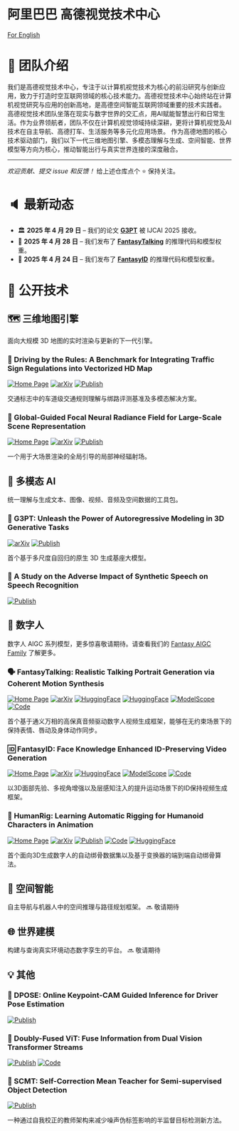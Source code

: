 # 阿里巴巴 高德视觉技术中心

[For English](README.md)

# 👋 团队介绍


我们是高德视觉技术中心，专注于以计算机视觉技术为核心的前沿研究与创新应用，致力于打造时空互联网领域的核心技术能力。高德视觉技术中心始终站在计算机视觉研究与应用的创新高地，是高德空间智能互联网领域重要的技术实践者。 高德视觉技术团队坐落在现实与数字世界的交汇点，用AI赋能智慧出行和日常生活。作为业界领航者，团队不仅在计算机视觉领域持续深耕，更将计算机视觉及AI技术在自主导航、高德打车、生活服务等多元化应用场景。 作为高德地图的核心技术驱动部门，我们以下一代三维地图引擎、多模态理解与生成、空间智能、世界模型等方向为核心，推动智能出行与真实世界连接的深度融合。

---

*欢迎贡献、提交 issue 和反馈！*
给上述仓库点个 ⭐ 保持关注。

# 🔈 最新动态

* 🏛 **2025 年 4 月 29 日** – 我们的论文 [**G3PT**](https://arxiv.org/abs/2409.06322) 被 IJCAI 2025 接收。
* 📢 **2025 年 4 月 28 日** – 我们发布了 [**FantasyTalking**](https://fantasy-amap.github.io/fantasy-talking/) 的推理代码和模型权重。
* 📢 **2025 年 4 月 24 日** – 我们发布了 [**FantasyID**](https://fantasy-amap.github.io/fantasy-id/) 的推理代码和模型权重。

# 🔧 公开技术

## 🗺️ 三维地图引擎

面向大规模 3D 地图的实时渲染与更新的下一代引擎。

### 📑 Driving by the Rules: A Benchmark for Integrating Traffic Sign Regulations into Vectorized HD Map

[![Home Page](https://img.shields.io/badge/🌐%20%20Project-MapDR-blue.svg)](https://miv-xjtu.github.io/MapDR/)
[![arXiv](https://img.shields.io/badge/Arxiv-2410.23780-b31b1b.svg?logo=arXiv)](https://arxiv.org/abs/2410.23780)
[![Publish](https://img.shields.io/badge/🏛%20%20Conference-CVPR%202025-green)](https://arxiv.org/abs/2410.23780)

交通标志中的车道级交通规则理解与绑路评测基准及多模态解决方案。

### 📑 Global-Guided Focal Neural Radiance Field for Large-Scale Scene Representation

[![Home Page](https://img.shields.io/badge/🌐%20%20Project-GF%20NeRF-blue.svg)](https://shaomq2187.github.io/GF-NeRF/)
[![arXiv](https://img.shields.io/badge/Arxiv-2403.12839-b31b1b.svg?logo=arXiv)](https://arxiv.org/abs/2403.12839)
[![Publish](https://img.shields.io/badge/🏛%20%20Conference-WACV%202025-green)](https://ieeexplore.ieee.org/abstract/document/10943871)

一个用于大场景渲染的全局引导的局部神经辐射场。

## 🌈 多模态 AI

统一理解与生成文本、图像、视频、音频及空间数据的工具包。

### 📑 G3PT: Unleash the Power of Autoregressive Modeling in 3D Generative Tasks

[![arXiv](https://img.shields.io/badge/Arxiv-2409.06322-b31b1b.svg?logo=arXiv)](https://arxiv.org/abs/2409.06322)
[![Publish](https://img.shields.io/badge/🏛%20%20Conference-IJCAI%202025-green)](https://arxiv.org/abs/2409.06322)

首个基于多尺度自回归的原生 3D 生成基座大模型。

### 📑 A Study on the Adverse Impact of Synthetic Speech on Speech Recognition

[![Publish](https://img.shields.io/badge/🏛%20%20Conference-ICASSP%202024-green)](https://ieeexplore.ieee.org/stamp/stamp.jsp?tp=&arnumber=10446991)

## 🤖 数字人

数字人 AIGC 系列模型，更多惊喜敬请期待。请查看我们的 [Fantasy AIGC Family](https://github.com/Fantasy-AMAP) 了解更多。

### 🗣️ FantasyTalking: Realistic Talking Portrait Generation via Coherent Motion Synthesis

[![Home Page](https://img.shields.io/badge/🌐%20%20Project-FantasyTalking-blue.svg)](https://fantasy-amap.github.io/fantasy-talking/)
[![arXiv](https://img.shields.io/badge/Arxiv-2504.04842-b31b1b.svg?logo=arXiv)](https://arxiv.org/abs/2504.04842)
[![HuggingFace](https://img.shields.io/badge/🤗-HuggingFace-FFD21E.svg)](https://huggingface.co/acvlab/FantasyID)
[![HuggingFace](https://img.shields.io/badge/🤗-Space-FFD21E.svg)](https://huggingface.co/spaces/acvlab/FantasyTalking)
[![ModelScope](https://img.shields.io/badge/🤖-ModelScope-604DF4.svg)](https://modelscope.cn/models/amap_cvlab/FantasyTalking)
[![Code](https://img.shields.io/badge/Code-GitHub-181717.svg)](https://github.com/Fantasy-AMAP/fantasy-talking)

首个基于通义万相的高保真音频驱动数字人视频生成框架，能够在无约束场景下的保持表情、唇动及身体动作同步。

### 🆔 FantasyID: Face Knowledge Enhanced ID-Preserving Video Generation

[![Home Page](https://img.shields.io/badge/🌐%20%20Project-FantasyID-blue.svg)](https://fantasy-amap.github.io/fantasy-id/)
[![arXiv](https://img.shields.io/badge/Arxiv-2502.13995-b31b1b.svg?logo=arXiv)](https://arxiv.org/pdf/2502.13995)
[![HuggingFace](https://img.shields.io/badge/🤗-HuggingFace-FFD21E.svg)](https://huggingface.co/acvlab/FantasyID)
[![ModelScope](https://img.shields.io/badge/🤖-ModelScope-604DF4.svg)](https://modelscope.cn/models/amap_cvlab/FantasyID)
[![Code](https://img.shields.io/badge/GitHub-Code-181717.svg?logo=GitHub)](https://github.com/Fantasy-AMAP/fantasy-id)

以3D面部先验、多视角增强以及层感知注入的提升运动场景下的ID保持视频生成框架。

### 📑 HumanRig: Learning Automatic Rigging for Humanoid Characters in Animation

[![Home Page](https://img.shields.io/badge/🌐%20%20Project-HumanRig-blue.svg)](https://c8241998.github.io/HumanRig/)
[![arXiv](https://img.shields.io/badge/Arxiv-2412.02317-b31b1b.svg?logo=arXiv)](https://arxiv.org/abs/2412.02317)
[![Publish](https://img.shields.io/badge/🏛%20%20Conference-CVPR%202025-green)](https://arxiv.org/abs/2412.02317)
[![Code](https://img.shields.io/badge/GitHub-Code-181717.svg?logo=GitHub)](https://github.com/c8241998/HumanRig)
[![HuggingFace](https://img.shields.io/badge/🤗-Datasets-FFD21E.svg)](https://huggingface.co/datasets/jellyczd/HumanRig)

首个面向3D生成数字人的自动绑骨数据集以及基于变换器的端到端自动绑骨算法。

## 📐 空间智能

自主导航与机器人中的空间推理与路径规划框架。
🔜 敬请期待

## 🌐 世界建模

构建与查询真实环境动态数字孪生的平台。
🔜 敬请期待

## 💡 其他

### 📑 DPOSE: Online Keypoint-CAM Guided Inference for Driver Pose Estimation

[![Publish](https://img.shields.io/badge/🏛%20%20Conference-CVPR%202023-green)](https://openaccess.thecvf.com/content/CVPRW2023/html/w14/Wang_DPOSE_Online_Keypoint-CAM_Guided_Inference_for_Driver_Pose_Estimation_With_CVPRW_2023_paper.html)

### 🤖 Doubly-Fused ViT: Fuse Information from Dual Vision Transformer Streams

[![Publish](https://img.shields.io/badge/🏛%20%20Conference-ECCV%202022-green)](https://www.ecva.net/papers/eccv_2022/papers/136830723.pdf)
[![Code](https://img.shields.io/badge/GitHub-Code-181717.svg?logo=GitHub)](https://github.com/ginobilinie/DFvT)

### 📑 SCMT: Self-Correction Mean Teacher for Semi-supervised Object Detection

[![Publish](https://img.shields.io/badge/🏛%20%20Conference-IJCAI%202022-green)](https://www.ijcai.org/proceedings/2022/0207.pdf)

一种通过自我校正的教师架构来减少噪声伪标签影响的半监督目标检测新方法。